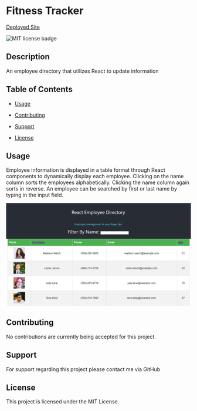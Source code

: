 # Fitness Tracker

[Deployed Site](https://employeedirectoryreactjs.herokuapp.com/)
  
![MIT license badge](https://img.shields.io/badge/License-MIT-green)

## Description

An employee directory that utilizes React to update information

## Table of Contents
  
*  [Usage](#usage)

*  [Contributing](#contributing)

*  [Support](#support)

*  [License](#license)

## Usage

Employee information is displayed in a table format through React components to dynamically display each employee. Clicking on the name column sorts the employees alphabetically. Clicking the name column again sorts in reverse. An employee can be searched by first or last name by typing in the input field.

![main page example](./documents/example-1.PNG)

## Contributing

No contributions are currently being accepted for this project.

## Support

For support regarding this project please contact me via GitHub

## License

This project is licensed under the MIT License.